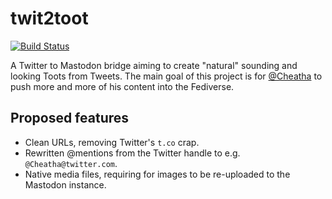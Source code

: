 # twit2toot
[![Build Status](https://travis-ci.org/FlowFX/twit2toot.svg?branch=master)](https://travis-ci.org/FlowFX/twit2toot)

A Twitter to Mastodon bridge aiming to create "natural" sounding and looking Toots from Tweets. The main goal of this project is for [@Cheatha](https://twitter.com/cheatha) to push more and more of his content into the Fediverse.

## Proposed features
- Clean URLs, removing Twitter's `t.co` crap.
- Rewritten @mentions from the Twitter handle to e.g. `@Cheatha@twitter.com`.
- Native media files, requiring for images to be re-uploaded to the Mastodon instance.
